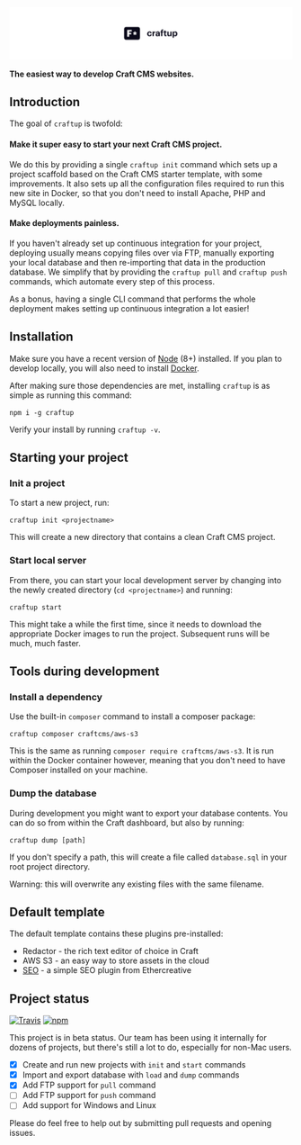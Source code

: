 ![React Native starter](.github/banner.svg)

**The easiest way to develop Craft CMS websites.**

## Introduction

The goal of `craftup` is twofold:

#### Make it super easy to start your next Craft CMS project.

We do this by providing a single `craftup init` command which sets up a project scaffold based on the Craft CMS starter template, with some improvements. It also sets up all the configuration files required to run this new site in Docker, so that you don't need to install Apache, PHP and MySQL locally.

#### Make deployments painless.

If you haven't already set up continuous integration for your project, deploying usually means copying files over via FTP, manually exporting your local database and then re-importing that data in the production database. We simplify that by providing the `craftup pull` and `craftup push` commands, which automate every step of this process.

As a bonus, having a single CLI command that performs the whole deployment makes setting up continuous integration a lot easier!

## Installation

Make sure you have a recent version of [Node](http://nodejs.org/) (8+) installed. If you plan to develop locally, you will also need to install [Docker](https://docker.com).

After making sure those dependencies are met, installing `craftup` is as simple as running this command:

```shell
npm i -g craftup
```

Verify your install by running `craftup -v`.

## Starting your project

### Init a project

To start a new project, run:

```shell
craftup init <projectname>
```

This will create a new directory that contains a clean Craft CMS project.

### Start local server

From there, you can start your local development server by changing into the newly created directory (`cd <projectname>`) and running:

```shell
craftup start
```

This might take a while the first time, since it needs to download the appropriate Docker images to run the project. Subsequent runs will be much, much faster.

## Tools during development

### Install a dependency

Use the built-in `composer` command to install a composer package:

```shell
craftup composer craftcms/aws-s3
```

This is the same as running `composer require craftcms/aws-s3`. It is run within the Docker container however, meaning that you don't need to have Composer installed on your machine.

### Dump the database

During development you might want to export your database contents. You can do so from within the Craft dashboard, but also by running:

```shell
craftup dump [path]
```

If you don't specify a path, this will create a file called `database.sql` in your root project directory.

Warning: this will overwrite any existing files with the same filename.

## Default template

The default template contains these plugins pre-installed:

- Redactor - the rich text editor of choice in Craft
- AWS S3 - an easy way to store assets in the cloud
- [SEO](https://github.com/ethercreative/seo#readme) - a simple SEO plugin from Ethercreative

## Project status

[![Travis](https://img.shields.io/travis/com/tschoffelen/craftup.svg)](https://travis-ci.com/tschoffelen/craftup)
[![npm](https://img.shields.io/npm/v/craftup.svg)](https://npmjs.com/package/craftup)

This project is in beta status. Our team has been using it internally for dozens of projects, but there's still a lot to do, especially for non-Mac users.

- [x] Create and run new projects with `init` and `start` commands
- [x] Import and export database with `load` and `dump` commands
- [x] Add FTP support for `pull` command
- [ ] Add FTP support for `push` command
- [ ] Add support for Windows and Linux

Please do feel free to help out by submitting pull requests and opening issues.
